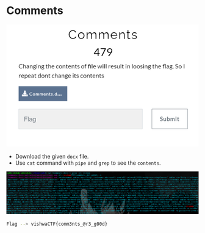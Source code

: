 # Comments

![](https://github.com/a3x3k/Bi0s/blob/master/CTFs/Vishwa_Ctf/Assets/10.png?raw=true)

- Download the given `docx` file.
- Use `cat` command with `pipe` and `grep` to see the `contents`.

![](https://github.com/a3x3k/Bi0s/blob/master/CTFs/Vishwa_Ctf/Assets/12.png?raw=true)

```sh
Flag --> vishwaCTF{comm3nts_@r3_g00d}
```
